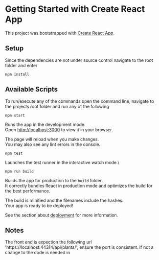 # Getting Started with Create React App

This project was bootstrapped with [Create React App](https://github.com/facebook/create-react-app).

## Setup
Since the dependencies are not under source control navigate to the root folder and enter
```
npm install
```

## Available Scripts

To run/execute any of the commands open the command line, navigate to the projects root folder and run any of the following
```
npm start
```
Runs the app in the development mode.\
Open [http://localhost:3000](http://localhost:3000) to view it in your browser.

The page will reload when you make changes.\
You may also see any lint errors in the console.

```
npm test
```

Launches the test runner in the interactive watch mode.\
```
npm run build
```

Builds the app for production to the `build` folder.\
It correctly bundles React in production mode and optimizes the build for the best performance.

The build is minified and the filenames include the hashes.\
Your app is ready to be deployed!

See the section about [deployment](https://facebook.github.io/create-react-app/docs/deployment) for more information.

## Notes
The front end is expection the following url 'https://localhost:44314/api/plants/', ensure the port is consistent. If not a change to the code is needed in 


